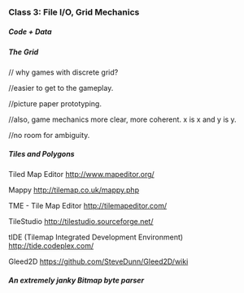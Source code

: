 ### Class 3: File I/O, Grid Mechanics

##### Code + Data

##### The Grid

// why games with discrete grid?

//easier to get to the gameplay.

//picture paper prototyping.

//also, game mechanics more clear, more coherent. x is x and y is y.

//no room for ambiguity.


##### Tiles and Polygons

Tiled Map Editor http://www.mapeditor.org/

Mappy http://tilemap.co.uk/mappy.php

TME - Tile Map Editor http://tilemapeditor.com/

TileStudio http://tilestudio.sourceforge.net/

tIDE (Tilemap Integrated Development Environment) http://tide.codeplex.com/

Gleed2D https://github.com/SteveDunn/Gleed2D/wiki

##### An extremely janky Bitmap byte parser



